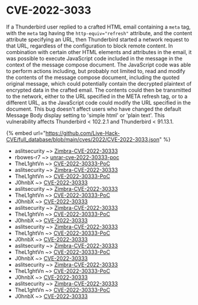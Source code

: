 # CVE-2022-3033

If a Thunderbird user replied to a crafted HTML email containing a <code>meta</code> tag, with the <code>meta</code> tag having the <code>http-equiv="refresh"</code> attribute, and the content attribute specifying an URL, then Thunderbird started a network request to that URL, regardless of the configuration to block remote content. In combination with certain other HTML elements and attributes in the email, it was possible to execute JavaScript code included in the message in the context of the message compose document. The JavaScript code was able to perform actions including, but probably not limited to, read and modify the contents of the message compose document, including the quoted original message, which could potentially contain the decrypted plaintext of encrypted data in the crafted email. The contents could then be transmitted to the network, either to the URL specified in the META refresh tag, or to a different URL, as the JavaScript code could modify the URL specified in the document. This bug doesn't affect users who have changed the default Message Body display setting to 'simple html' or 'plain text'. This vulnerability affects Thunderbird < 102.2.1 and Thunderbird < 91.13.1.

{% embed url="https://github.com/Live-Hack-CVE/full_database/blob/main/cves/2022/CVE-2022-3033.json" %}


* aslitsecurity ~> [Zimbra-CVE-2022-30333](https://www.alice-snow.ru/2022/database/cve-2022-3033/zimbra-cve-2022-30333-aslitsecurity)
* rbowes-r7 ~> [unrar-cve-2022-30333-poc](https://www.alice-snow.ru/2022/database/cve-2022-3033/unrar-cve-2022-30333-poc-rbowes-r7)
* TheL1ghtVn ~> [CVE-2022-30333-PoC](https://www.alice-snow.ru/2022/database/cve-2022-3033/cve-2022-30333-poc-thel1ghtvn)
* aslitsecurity ~> [Zimbra-CVE-2022-30333](https://www.alice-snow.ru/2022/database/cve-2022-3033/zimbra-cve-2022-30333-aslitsecurity)
* TheL1ghtVn ~> [CVE-2022-30333-PoC](https://www.alice-snow.ru/2022/database/cve-2022-3033/cve-2022-30333-poc-thel1ghtvn)
* J0hnbX ~> [CVE-2022-30333](https://www.alice-snow.ru/2022/database/cve-2022-3033/cve-2022-30333-j0hnbx)
* aslitsecurity ~> [Zimbra-CVE-2022-30333](https://www.alice-snow.ru/2022/database/cve-2022-3033/zimbra-cve-2022-30333-aslitsecurity)
* TheL1ghtVn ~> [CVE-2022-30333-PoC](https://www.alice-snow.ru/2022/database/cve-2022-3033/cve-2022-30333-poc-thel1ghtvn)
* J0hnbX ~> [CVE-2022-30333](https://www.alice-snow.ru/2022/database/cve-2022-3033/cve-2022-30333-j0hnbx)
* aslitsecurity ~> [Zimbra-CVE-2022-30333](https://www.alice-snow.ru/2022/database/cve-2022-3033/zimbra-cve-2022-30333-aslitsecurity)
* TheL1ghtVn ~> [CVE-2022-30333-PoC](https://www.alice-snow.ru/2022/database/cve-2022-3033/cve-2022-30333-poc-thel1ghtvn)
* J0hnbX ~> [CVE-2022-30333](https://www.alice-snow.ru/2022/database/cve-2022-3033/cve-2022-30333-j0hnbx)
* aslitsecurity ~> [Zimbra-CVE-2022-30333](https://www.alice-snow.ru/2022/database/cve-2022-3033/zimbra-cve-2022-30333-aslitsecurity)
* TheL1ghtVn ~> [CVE-2022-30333-PoC](https://www.alice-snow.ru/2022/database/cve-2022-3033/cve-2022-30333-poc-thel1ghtvn)
* J0hnbX ~> [CVE-2022-30333](https://www.alice-snow.ru/2022/database/cve-2022-3033/cve-2022-30333-j0hnbx)
* aslitsecurity ~> [Zimbra-CVE-2022-30333](https://www.alice-snow.ru/2022/database/cve-2022-3033/zimbra-cve-2022-30333-aslitsecurity)
* TheL1ghtVn ~> [CVE-2022-30333-PoC](https://www.alice-snow.ru/2022/database/cve-2022-3033/cve-2022-30333-poc-thel1ghtvn)
* J0hnbX ~> [CVE-2022-30333](https://www.alice-snow.ru/2022/database/cve-2022-3033/cve-2022-30333-j0hnbx)
* aslitsecurity ~> [Zimbra-CVE-2022-30333](https://www.alice-snow.ru/2022/database/cve-2022-3033/zimbra-cve-2022-30333-aslitsecurity)
* TheL1ghtVn ~> [CVE-2022-30333-PoC](https://www.alice-snow.ru/2022/database/cve-2022-3033/cve-2022-30333-poc-thel1ghtvn)
* J0hnbX ~> [CVE-2022-30333](https://www.alice-snow.ru/2022/database/cve-2022-3033/cve-2022-30333-j0hnbx)
* aslitsecurity ~> [Zimbra-CVE-2022-30333](https://www.alice-snow.ru/2022/database/cve-2022-3033/zimbra-cve-2022-30333-aslitsecurity)
* TheL1ghtVn ~> [CVE-2022-30333-PoC](https://www.alice-snow.ru/2022/database/cve-2022-3033/cve-2022-30333-poc-thel1ghtvn)
* J0hnbX ~> [CVE-2022-30333](https://www.alice-snow.ru/2022/database/cve-2022-3033/cve-2022-30333-j0hnbx)